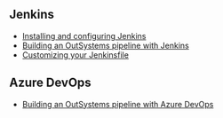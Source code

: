 ## Jenkins

* [Installing and configuring Jenkins](Installing-and-configuring-Jenkins)
* [Building an OutSystems pipeline with Jenkins](Building-an-OutSystems-pipeline-with-Jenkins)
* [Customizing your Jenkinsfile](Customizing-your-Jenkinsfile)

## Azure DevOps

* [Building an OutSystems pipeline with Azure DevOps](Building-an-OutSystems-pipeline-with-Azure-DevOps)
